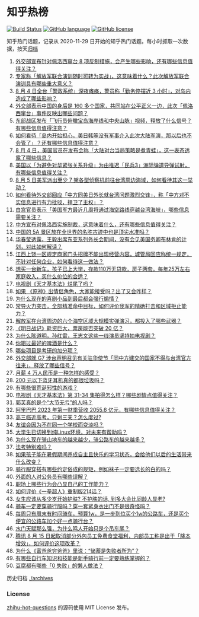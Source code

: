 # 知乎热榜
[![Build Status](https://github.com/ToWeLong/zhihu-hot-questions/workflows/CI/badge.svg)](https://github.com/ToWeLong/zhihu-hot-questions/actions)
[![GitHub language](https://img.shields.io/badge/language-golang-orange.svg)](https://golang.org/)
[![GitHub license](https://img.shields.io/github/license/ToWeLong/zhihu-hot-questions)](https://github.com/ToWeLong/zhihu-hot-questions/blob/main/LICENSE)

知乎热门话题，记录从 2020-11-29 日开始的知乎热门话题。每小时抓取一次数据，按天[归档](./archives)

<!-- BEGIN -->

1. [外交部宣布针对佩洛西窜台 8 项反制措施，会产生哪些影响，还有哪些信息值得关注？](https://www.zhihu.com/question/547135232)
1. [专家称「解放军联合演训随时可转为实战」，这意味着什么？此次解放军联合演训具有哪些重大意义？](https://www.zhihu.com/question/547091365)
1. [8 月 4 日全台「警政系统」深夜瘫痪，警员称「勤务停摆近 3 小时」，对岛内造成了哪些影响？](https://www.zhihu.com/question/547076277)
1. [外交部表示中国的身后是 160 多个国家，共同站在公平正义一边，此次「佩洛西窜台」事件反映出哪些问题？](https://www.zhihu.com/question/547155656)
1. [东部战区发布「飞行员俯瞰宝岛海岸线和中央山脉」视频，释放了什么信号？有哪些信息值得注意？](https://www.zhihu.com/question/547155707)
1. [如何看待「岛内开始担心，美日韩等没有军事介入此次大陆军演，那以后也不会管了」？还有哪些信息值得注意？](https://www.zhihu.com/question/547131605)
1. [8 月 4 日，美国官员在发布会称「大陆对台当局策略是煮青蛙」，这一表态透露了哪些信息？](https://www.zhihu.com/question/547122506)
1. [美国以「为避免对华紧张关系升级」为由推迟「民兵3」洲际弹道导弹试射，有哪些信息值得关注？](https://www.zhihu.com/question/547103993)
1. [8 月 5 日美军派出至少 7 架各型侦察机前往台湾周边海域，如何看待其这一举动？](https://www.zhihu.com/question/547091082)
1. [如何看待外交部回应「中方同美日外长就台湾问题激烈交锋」，称「中方对不实信息进行有力批驳，捍卫了主权」？](https://www.zhihu.com/question/547121923)
1. [白宫官员表示「美国军方最近几周将通过海空路线穿越台湾海峡」，哪些信息需要关注？](https://www.zhihu.com/question/547086210)
1. [中方宣布对佩洛西实施制裁，这意味着什么，还有哪些信息值得关注？](https://www.zhihu.com/question/547123176)
1. [中国的 5A 景区放在全世界的名胜古迹中也是顶尖水准吗？](https://www.zhihu.com/question/486958116)
1. [华春莹透露，王毅出席东亚系列外长会期间，没有会见美国务卿布林肯的计划，对此如何解读？](https://www.zhihu.com/question/546586753)
1. [江西上饶一区规定商家门头招牌不能出现经营内容，城管局回应称统一规定，不针对任何企业，如何看待这一做法？](https://www.zhihu.com/question/547059085)
1. [想买一台新车，孩子已上大学，存款110万无贷款，房子两套，每年25万左右家庭收入，买什么价位的合适？](https://www.zhihu.com/question/546080687)
1. [电视剧《天才基本法》烂尾了吗？](https://www.zhihu.com/question/547145883)
1. [如果 《原神》出情侣角色，大家能接受吗？出了又会咋样？](https://www.zhihu.com/question/533847979)
1. [为什么现在的喜剧小品到最后都会强行煽情？](https://www.zhihu.com/question/355769955)
1. [常导火力突击，全部精准命中目标，如何评价我军的精确打击和区域拒止能力？](https://www.zhihu.com/question/547001747)
1. [解放军在台湾周边的六个海空区域大规模实弹演习，都投入了哪些武器？](https://www.zhihu.com/question/547044621)
1. [《明日战记》耗资巨大，票房能否突破 20 亿？](https://www.zhihu.com/question/545378462)
1. [为什么陈道明，孙红雷，王志文这些一线演员坚持拍电视剧？](https://www.zhihu.com/question/23836157)
1. [你喝过最好的啤酒是什么？](https://www.zhihu.com/question/24397033)
1. [哪些项目是考研的加分项？](https://www.zhihu.com/question/268704112)
1. [外交部就 G7 涉台声明召见有关驻华使节「同中方建交的国家不得与台湾官方往来」，释放了哪些信号？](https://www.zhihu.com/question/547075870)
1. [月薪 4 万人民币是一种怎样的感受？](https://www.zhihu.com/question/36996031)
1. [200 元以下蓝牙耳机真的都很垃圾吗？](https://www.zhihu.com/question/360533148)
1. [有哪些很荒诞邪性的游戏？](https://www.zhihu.com/question/317525988)
1. [电视剧《天才基本法》第 31-34 集拍得怎么样？哪些剧情点值得关注？](https://www.zhihu.com/question/546974214)
1. [郭芙真的是个“大节无亏”的人吗？](https://www.zhihu.com/question/40110060)
1. [阿里巴巴 2023 年第一财季营收 2055.6 亿元，有哪些信息值得关注？](https://www.zhihu.com/question/546972618)
1. [高三临近高考，只剩三天？怎么度过?](https://www.zhihu.com/question/547002726)
1. [友谊会因为不在同一个学校而变淡吗？](https://www.zhihu.com/question/546522459)
1. [大学生已切换到纯Linux环境，对未来有帮助吗？](https://www.zhihu.com/question/546745698)
1. [为什么现在骑山地车的越来越少，骑公路车的越来越多？](https://www.zhihu.com/question/546589221)
1. [法考特别难吗？](https://www.zhihu.com/question/430903312)
1. [如果孩子能在暑假期间养成自主且快乐的学习状态，会给他们以后的生活带来什么改变？](https://www.zhihu.com/question/546995641)
1. [骑行服穿搭有哪些约定俗成的规矩，例如袜子一定要选长的白的吗？](https://www.zhihu.com/question/545948408)
1. [外面的人对公务员有哪些误解？](https://www.zhihu.com/question/545130063)
1. [职场上哪些行为会凸显自己的工作能力？](https://www.zhihu.com/question/487011364)
1. [如何评价《一拳超人》重制版214话？](https://www.zhihu.com/question/546898782)
1. [女生应该从多少岁开始护肤? 不护肤的话, 到多大会比同龄人显老?](https://www.zhihu.com/question/544183393)
1. [骑车一定要穿骑行服吗？穿一套紧身衣出门不是很奇怪吗？](https://www.zhihu.com/question/545990251)
1. [每周只有周末有时间骑车，预算1w，是一步到位买个1w的公路车，还是买个便宜的公路车加个好一点骑行台？](https://www.zhihu.com/question/545541065)
1. [水门天赋那么强，为什么鸣人开始只是个吊车尾？](https://www.zhihu.com/question/449206036)
1. [腾讯 8 月 15 日起取消部分外包员工免费食堂福利，内部员工称是出于「降本增效」，如何评价这项改革？](https://www.zhihu.com/question/546968469)
1. [为什么《富爸爸穷爸爸》里说：“储蓄是失败者所为”？](https://www.zhihu.com/question/543614412)
1. [有哪些自行车知识和技能是新手骑行前一定要熟练掌握的？](https://www.zhihu.com/question/546278589)
1. [豆腐都有哪些「0 失败」的懒人做法？](https://www.zhihu.com/question/542322476)

<!-- END -->

历史归档 [./archives](./archives)


### License
[zhihu-hot-questions](https://github.com/towelong/zhihu-hot-questions) 的源码使用 MIT License 发布。